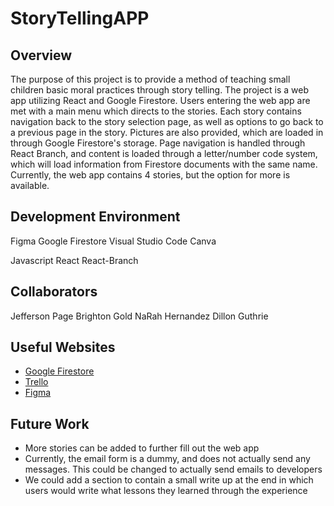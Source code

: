# StoryTellingAPP
## Overview
The purpose of this project is to provide a method of teaching small children basic moral practices through story telling. The project is a web app utilizing React and Google Firestore. Users entering the web app are met with a main menu which directs to the stories. Each story contains navigation back to the story selection page, as well as options to go back to a previous page in the story. Pictures are also provided, which are loaded in through Google Firestore's storage. Page navigation is handled through React Branch, and content is loaded through a letter/number code system, which will load information from Firestore documents with the same name. Currently, the web app contains 4 stories, but the option for more is available. 

## Development Environment

Figma
Google Firestore
Visual Studio Code
Canva


Javascript
React
React-Branch

## Collaborators

Jefferson Page
Brighton Gold
NaRah Hernandez
Dillon Guthrie

## Useful Websites

* [Google Firestore](https://console.firebase.google.com/u/0/project/storyboard-deb58/firestore/data/~2Finventory~2FPencil)
* [Trello](https://trello.com/b/PVr3WEbk/cse-310-group-project)
* [Figma](https://www.figma.com/file/ZlcTegCcNVDKqLF8HJ5OsS/CSE310?type=design&node-id=0-1&mode=design&t=38EBdPjITLpRzyaV-0
)
## Future Work
* More stories can be added to further fill out the web app
* Currently, the email form is a dummy, and does not actually send any messages. This could be changed to actually send emails to developers
* We could add a section to contain a small write up at the end in which users would write what lessons they learned through the experience

